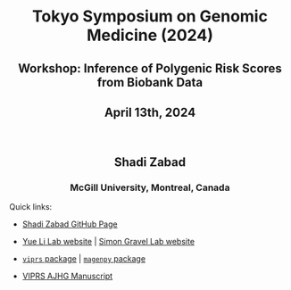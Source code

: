 <h1 align="center">Tokyo Symposium on Genomic Medicine (2024)</h1>
<h2 align="center">Workshop: Inference of Polygenic Risk Scores from Biobank Data</h2>
<h2 align="center">April 13th, 2024</h2>
<br>
<h2 align="center">Shadi Zabad</h2>
<h3 align="center">McGill University, Montreal, Canada</h3>

Quick links:

* [Shadi Zabad GitHub Page](https://github.com/shz9/viprs)
* [Yue Li Lab website](https://www.cs.mcgill.ca/~yueli/) | [Simon Gravel Lab website](https://gravellab.github.io/)

* [`viprs` package](https://shz9.github.io/viprs/) | [`magenpy` package](https://shz9.github.io/magenpy/)
* [VIPRS AJHG Manuscript](https://doi.org/10.1016/j.ajhg.2023.03.009)


